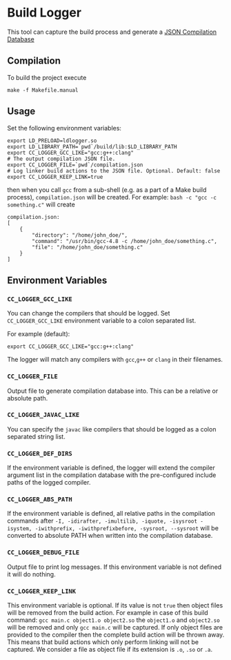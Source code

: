# Build Logger

This tool can capture the build process and generate a
[JSON Compilation Database](https://clang.llvm.org/docs/JSONCompilationDatabase.html) 

## Compilation

To build the project execute
~~~~~~~
make -f Makefile.manual
~~~~~~~

## Usage

Set the following environment variables:
~~~~~~~
export LD_PRELOAD=ldlogger.so
export LD_LIBRARY_PATH=`pwd`/build/lib:$LD_LIBRARY_PATH
export CC_LOGGER_GCC_LIKE="gcc:g++:clang"
# The output compilation JSON file.
export CC_LOGGER_FILE=`pwd`/compilation.json
# Log linker build actions to the JSON file. Optional. Default: false
export CC_LOGGER_KEEP_LINK=true
~~~~~~~

then when you call `gcc` from a sub-shell (e.g. as a part of a Make build process),
 `compilation.json` will be created.
For example:
`bash -c "gcc -c something.c"`
will create
~~~~~~~
compilation.json:
[
	{
		"directory": "/home/john_doe/",
		"command": "/usr/bin/gcc-4.8 -c /home/john_doe/something.c",
		"file": "/home/john_doe/something.c"
	}
]
~~~~~~~



## Environment Variables

### `CC_LOGGER_GCC_LIKE` 
You can change the compilers that should be logged. 
Set `CC_LOGGER_GCC_LIKE` environment variable to a colon separated list.

 For example (default):

 ```export CC_LOGGER_GCC_LIKE="gcc:g++:clang"```

 The logger will match any compilers with `gcc`,`g++` or `clang` in their filenames.


### `CC_LOGGER_FILE`
Output file to generate compilation database into. 
This can be a relative or absolute path.

### `CC_LOGGER_JAVAC_LIKE` 
You can specify the `javac` like 
compilers that should be logged as a colon separated string list.

### `CC_LOGGER_DEF_DIRS` 
If the environment variable is defined, 
the logger will extend the  compiler argument list in the compilation 
database  with the pre-configured include paths of the logged compiler.

### `CC_LOGGER_ABS_PATH`
If the environment variable is defined, 
all relative paths in the compilation commands after 
`-I, -idirafter, -imultilib, -iquote, -isysroot -isystem,
-iwithprefix, -iwithprefixbefore, -sysroot, --sysroot`
will be converted to absolute PATH when written into the compilation database.

### `CC_LOGGER_DEBUG_FILE`
Output file to print log messages. If this environment variable is not
defined it will do nothing.

### `CC_LOGGER_KEEP_LINK`
This environment variable is optional. If its value is not `true` then object
files will be removed from the build action. For example in case of this build
command: `gcc main.c object1.o object2.so` the `object1.o` and `object2.so`
will be removed and only `gcc main.c` will be captured. If only object files
are provided to the compiler then the complete build action will be thrown
away. This means that build actions which only perform linking will not be
captured. We consider a file as object file if its extension is `.o`, `.so` or
`.a`.
